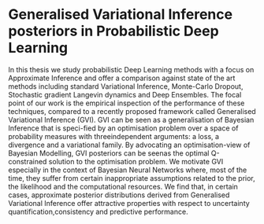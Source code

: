 # Generalised Variational Inference posteriors in Probabilistic Deep Learning

In this thesis we study probabilistic Deep Learning methods with a focus on Approximate Inference and offer a comparison against state of the art methods including standard Variational Inference, Monte-Carlo Dropout, Stochastic gradient Langevin dynamics and Deep Ensembles. The  focal point of our work is the empirical inspection of the performance of these techniques, compared to a recently proposed framework called Generalised Variational Inference (GVI). GVI can be seen as a generalisation of Bayesian Inference that is speci-fied by an optimisation problem over a space of probability measures with threeindependent arguments:  a loss, a divergence and a variational family.  By advocating an optimisation-view of Bayesian Modelling, GVI posteriors can be seenas the optimal Q-constrained solution to the optimisation problem.  We motivate GVI especially in the context of Bayesian Neural Networks where,  most of the time, they suffer from certain inappropriate assumptions related to the prior, the likelihood and the computational resources.  We find that, in certain cases, approximate posterior distributions derived from Generalised Variational Inference offer attractive properties with respect to uncertainty quantification,consistency and predictive performance.
